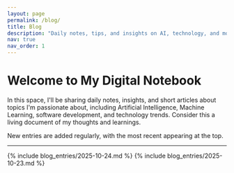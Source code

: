 ```yaml
---
layout: page
permalink: /blog/
title: Blog
description: "Daily notes, tips, and insights on AI, technology, and more."
nav: true
nav_order: 1
---
```


<div class="post">

  <h1>Welcome to My Digital Notebook</h1>
  <p>In this space, I'll be sharing daily notes, insights, and short articles about topics I'm passionate about, including Artificial Intelligence, Machine Learning, software development, and technology trends. Consider this a living document of my thoughts and learnings.</p>
  <p>New entries are added regularly, with the most recent appearing at the top.</p>
  
  <hr>

  <!-- ### Blog Entries Start Here ### -->
  <!-- Newest entries go on top. Add a new {% include ... %} line for each new post. -->

  {% include blog_entries/2025-10-24.md %}
  {% include blog_entries/2025-10-23.md %}

  <!-- ### End of Blog Entries ### -->

</div>
